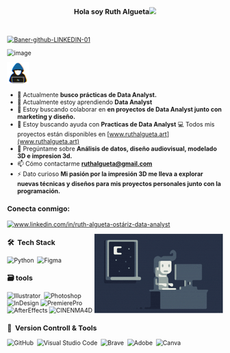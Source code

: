 

<h3 align="center">Hola soy Ruth Algueta</b><img src="https://media.giphy.com/media/hvRJCLFzcasrR4ia7z/giphy.gif" width="35"></h3>


<img src="">

<a href='https://postimg.cc/JyzzP3hj' target='_blank'><img src='https://i.postimg.cc/JyzzP3hj/Baner-github-LINKEDIN-01.jpg' border='0' alt='Baner-github-LINKEDIN-01'/></a>

![image](https://[Baner-github-LINKEDIN-01.jpg](https://postimg.cc/JyzzP3hj).jpg)

<picture><img src = "https://github.com/0xAbdulKhalid/0xAbdulKhalid/raw/main/assets/mdImages/about_me.gif" width = 50px></picture>

 
- 🔭 Actualmente **busco prácticas de Data Analyst.**
- 🌱 Actualmente estoy aprendiendo **Data Analyst**
- 👯 Estoy buscando colaborar en **en proyectos de Data Analyst junto con marketing y diseño.**
- 🤝 Estoy buscando ayuda con **Practicas de Data Analyst**
  💻 Todos mis proyectos están disponibles en [www.ruthalgueta.art](www.ruthalgueta.art)
- 💬 Pregúntame sobre **Análisis de datos, diseño audiovisual, modelado 3D e impresion 3d.**
- 📫 Cómo contactarme **ruthalgueta@gmail.com**
- ⚡ Dato curioso **Mi pasión por la impresión 3D me lleva a explorar nuevas técnicas y diseños para mis proyectos personales junto con la programación.**




<h3 align="left">Conecta conmigo:</h3>
<p align="left">
<a href="https://linkedin.com/in/www.linkedin.com/in/ruth-algueta-ostáriz-data-analyst" target="blank"><img align="center" src="https://raw.githubusercontent.com/rahuldkjain/github-profile-readme-generator/master/src/images/icons/Social/linked-in-alt.svg" alt="www.linkedin.com/in/ruth-algueta-ostáriz-data-analyst" height="30" width="40" /></a>
</p>
<img alt="Night Coding" src="https://raw.githubusercontent.com/AVS1508/AVS1508/master/assets/Night-Coding.gif" align="right"/>

### 🛠 &nbsp;Tech Stack

![Python](https://img.shields.io/badge/python-3670A0?style=for-the-badge&logo=python&logoColor=ffdd54)&nbsp;
![Figma](https://img.shields.io/badge/figma-%23F24E1E.svg?style=for-the-badge&logo=figma&logoColor=white)&nbsp;


### 🗃 tools
![Illustrator](https://img.shields.io/badge/-Illustrator-05122A?style=flat&logo=adobe-illustrator)&nbsp;
![Photoshop](https://img.shields.io/badge/-Photoshop-05122A?style=flat&logo=adobe-photoshop)&nbsp;
![InDesign](https://img.shields.io/badge/-InDesign-05122A?style=flat&logo=adobe-indesign)
![PremierePro](https://img.shields.io/badge/-PremierePro-05122A?style=flat&logo=adobe-PremierePro)
![AfterEffects](https://img.shields.io/badge/-AfterEffects-05122A?style=flat&logo=adobe-AfterEffects)
![CINENMA4D](https://img.shields.io/badge/-CINENMA4D-05122A?style=flat&logo=-CINENMA4D)



### 🧰 &nbsp;Version Controll & Tools 

![GitHub](https://img.shields.io/badge/github-%23121011.svg?style=for-the-badge&logo=github&logoColor=white)&nbsp;
![Visual Studio Code](https://img.shields.io/badge/Visual%20Studio%20Code-0078d7.svg?style=for-the-badge&logo=visual-studio-code&logoColor=white)&nbsp;
![Brave](https://img.shields.io/badge/Brave-FB542B?style=for-the-badge&logo=Brave&logoColor=white)&nbsp;
![Adobe](https://img.shields.io/badge/adobe-%23FF0000.svg?style=for-the-badge&logo=adobe&logoColor=white)&nbsp;
![Canva](https://img.shields.io/badge/Canva-%2300C4CC.svg?style=for-the-badge&logo=Canva&logoColor=white)&nbsp;
